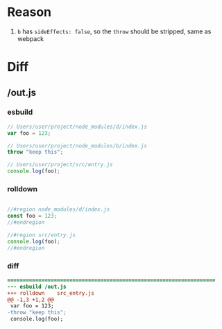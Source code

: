 # Reason
1. `b` has `sideEffects: false`, so the `throw` should be stripped, same as webpack
# Diff
## /out.js
### esbuild
```js
// Users/user/project/node_modules/d/index.js
var foo = 123;

// Users/user/project/node_modules/b/index.js
throw "keep this";

// Users/user/project/src/entry.js
console.log(foo);
```
### rolldown
```js

//#region node_modules/d/index.js
const foo = 123;
//#endregion

//#region src/entry.js
console.log(foo);
//#endregion

```
### diff
```diff
===================================================================
--- esbuild	/out.js
+++ rolldown	src_entry.js
@@ -1,3 +1,2 @@
 var foo = 123;
-throw "keep this";
 console.log(foo);

```